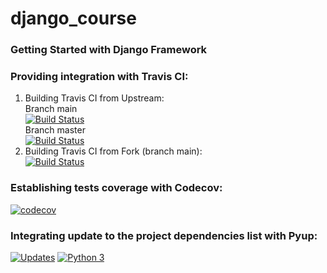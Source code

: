# django_course
### Getting Started with Django Framework
### Providing integration with Travis CI:
1. Building Travis CI from Upstream: \
Branch main \
[![Build Status](https://app.travis-ci.com/PortalNetZone/django_course.svg?branch=main)](https://app.travis-ci.com/PortalNetZone/django_course/?target="_blank") \
Branch master \
[![Build Status](https://app.travis-ci.com/PortalNetZone/django_course.svg?branch=master)](https://app.travis-ci.com/PortalNetZone/django_course/?target="_blank")
2. Building Travis CI from Fork (branch main): \
[![Build Status](https://app.travis-ci.com/marcosranes/django_course.svg?branch=main)](https://app.travis-ci.com/marcosranes/django_course/?target="_blank")
### Establishing tests coverage with Codecov:
[![codecov](https://codecov.io/gh/PortalNetZone/django_course/branch/main/graph/badge.svg?token=PR88QPBRMT)](https://codecov.io/gh/PortalNetZone/django_course/?target="_blank")
### Integrating update to the project dependencies list with Pyup:
[![Updates](https://pyup.io/repos/github/marcosranes/django_course/shield.svg)](https://pyup.io/repos/github/marcosranes/django_course/) [![Python 3](https://pyup.io/repos/github/marcosranes/django_course/python-3-shield.svg)](https://pyup.io/repos/github/marcosranes/django_course/?target="_blank")